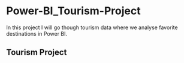 # Power-BI_Tourism-Project
In this project I will go though tourism data where we analyse favorite destinations in Power BI.

## Tourism Project
